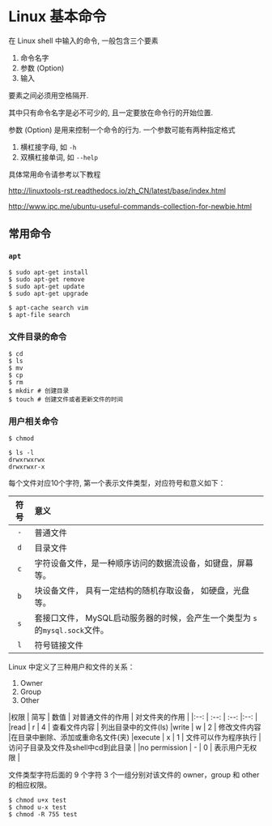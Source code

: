 # Linux 基本命令

在 Linux shell 中输入的命令, 一般包含三个要素 

1. 命令名字
1. 参数 (Option)
1. 输入

要素之间必须用空格隔开.

其中只有命令名字是必不可少的, 且一定要放在命令行的开始位置.

参数 (Option) 是用来控制一个命令的行为. 一个参数可能有两种指定格式

1. 横杠接字母, 如 `-h`
1. 双横杠接单词, 如 `--help`


具体常用命令请参考以下教程

http://linuxtools-rst.readthedocs.io/zh_CN/latest/base/index.html

http://www.ipc.me/ubuntu-useful-commands-collection-for-newbie.html

## 常用命令

### `apt` 

```
$ sudo apt-get install
$ sudo apt-get remove
$ sudo apt-get update 
$ sudo apt-get upgrade
```

```
$ apt-cache search vim 
$ apt-file search 
```

### 文件目录的命令

```
$ cd 
$ ls
$ mv 
$ cp
$ rm 
$ mkdir # 创建目录
$ touch # 创建文件或者更新文件的时间
```

### 用户相关命令

```
$ chmod
```
```
$ ls -l
drwxrwxrwx
drwxrwxr-x
```

每个文件对应10个字符, 第一个表示文件类型，对应符号和意义如下：

|符号 | 意义 |
|:---: |:---|
|`-`| 普通文件 |
| `d` | 目录文件 |
| `c` | 字符设备文件，是一种顺序访问的数据流设备，如键盘，屏幕等。| 
| `b` | 块设备文件， 具有一定结构的随机存取设备， 如硬盘，光盘等。 |
| `s` | 套接口文件， MySQL启动服务器的时候，会产生一个类型为 `s`的`mysql.sock`文件。
| `l` | 符号链接文件|

Linux 中定义了三种用户和文件的关系：
1. Owner 
2. Group
3. Other


|权限 | 简写 |  数值 |  对普通文件的作用 |  对文件夹的作用 |
|:--: | :--: | :--: |:--:  |
|read | r  |    4  |    查看文件内容  | 列出目录中的文件(ls)
|write |    w  |    2  |   修改文件内容 |在目录中删除、添加或重命名文件(夹)
|execute |  x  |    1  |  文件可以作为程序执行 |访问子目录及文件及shell中cd到此目录 |
|no permission | - | 0 | 表示用户无权限 |

文件类型字符后面的 9 个字符 3 个一组分别对该文件的 owner，group 和 other
的相应权限。

```
$ chmod u+x test
$ chmod u-x test
$ chmod -R 755 test
```

